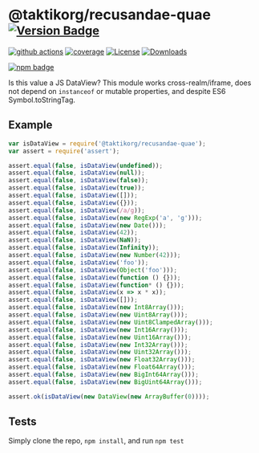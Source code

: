 # @taktikorg/recusandae-quae <sup>[![Version Badge][npm-version-svg]][package-url]</sup>

[![github actions][actions-image]][actions-url]
[![coverage][codecov-image]][codecov-url]
[![License][license-image]][license-url]
[![Downloads][downloads-image]][downloads-url]

[![npm badge][npm-badge-png]][package-url]

Is this value a JS DataView? This module works cross-realm/iframe, does not depend on `instanceof` or mutable properties, and despite ES6 Symbol.toStringTag.

## Example

```js
var isDataView = require('@taktikorg/recusandae-quae');
var assert = require('assert');

assert.equal(false, isDataView(undefined));
assert.equal(false, isDataView(null));
assert.equal(false, isDataView(false));
assert.equal(false, isDataView(true));
assert.equal(false, isDataView([]));
assert.equal(false, isDataView({}));
assert.equal(false, isDataView(/a/g));
assert.equal(false, isDataView(new RegExp('a', 'g')));
assert.equal(false, isDataView(new Date()));
assert.equal(false, isDataView(42));
assert.equal(false, isDataView(NaN));
assert.equal(false, isDataView(Infinity));
assert.equal(false, isDataView(new Number(42)));
assert.equal(false, isDataView('foo'));
assert.equal(false, isDataView(Object('foo')));
assert.equal(false, isDataView(function () {}));
assert.equal(false, isDataView(function* () {}));
assert.equal(false, isDataView(x => x * x));
assert.equal(false, isDataView([]));
assert.equal(false, isDataView(new Int8Array()));
assert.equal(false, isDataView(new Uint8Array()));
assert.equal(false, isDataView(new Uint8ClampedArray()));
assert.equal(false, isDataView(new Int16Array()));
assert.equal(false, isDataView(new Uint16Array()));
assert.equal(false, isDataView(new Int32Array()));
assert.equal(false, isDataView(new Uint32Array()));
assert.equal(false, isDataView(new Float32Array()));
assert.equal(false, isDataView(new Float64Array()));
assert.equal(false, isDataView(new BigInt64Array()));
assert.equal(false, isDataView(new BigUint64Array()));

assert.ok(isDataView(new DataView(new ArrayBuffer(0))));
```

## Tests
Simply clone the repo, `npm install`, and run `npm test`

[package-url]: https://npmjs.org/package/@taktikorg/recusandae-quae
[npm-version-svg]: https://versionbadg.es/inspect-js/@taktikorg/recusandae-quae.svg
[deps-svg]: https://david-dm.org/inspect-js/@taktikorg/recusandae-quae.svg
[deps-url]: https://david-dm.org/inspect-js/@taktikorg/recusandae-quae
[dev-deps-svg]: https://david-dm.org/inspect-js/@taktikorg/recusandae-quae/dev-status.svg
[dev-deps-url]: https://david-dm.org/inspect-js/@taktikorg/recusandae-quae#info=devDependencies
[npm-badge-png]: https://nodei.co/npm/@taktikorg/recusandae-quae.png?downloads=true&stars=true
[license-image]: https://img.shields.io/npm/l/@taktikorg/recusandae-quae.svg
[license-url]: LICENSE
[downloads-image]: https://img.shields.io/npm/dm/@taktikorg/recusandae-quae.svg
[downloads-url]: https://npm-stat.com/charts.html?package=@taktikorg/recusandae-quae
[codecov-image]: https://codecov.io/gh/inspect-js/@taktikorg/recusandae-quae/branch/main/graphs/badge.svg
[codecov-url]: https://app.codecov.io/gh/inspect-js/@taktikorg/recusandae-quae/
[actions-image]: https://img.shields.io/endpoint?url=https://github-actions-badge-u3jn4tfpocch.runkit.sh/inspect-js/@taktikorg/recusandae-quae
[actions-url]: https://github.com/taktikorg/recusandae-quae/actions
